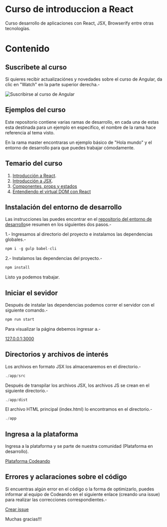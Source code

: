 Curso de introduccion a React
===

Curso desarrollo de aplicaciones con React, JSX, Browserify entre otras tecnologías.

# Contenido

## Suscribete al curso

Si quieres recibir actualizaciónes y novedades sobre el curso de Angular, da clic en "Watch" en la parte superior derecha.-

![Suscribirse al curso de Angular](http://blog.codeando.org/img/github.png)

## Ejemplos del curso

Este repositorio contiene varias ramas de desarrollo, en cada una de estas esta destinada para un ejemplo en especifico, el nombre de la rama hace referencia al tema visto.

En la rama master encontraras un ejemplo básico de "Hola mundo" y el entorno de desarrollo para que puedes trabajar cómodamente.

## Temario del curso

1. [Introducción a React](http://blog.codeando.org/articulos/introduccion-a-react-creando-aplicacion-basica.html).
2. [Introducción a JSX](http://blog.codeando.org/articulos/introduccion-a-jsx.html).
3. [Componentes, props y estados](http://blog.codeando.org/articulos/componentes-props-y-estados-con-react.html)
4. [Entendiendo el virtual DOM con React](http://blog.codeando.org/articulos/entendiendo-el-virtual-dom-en-react.html)

## Instalación del entorno de desarrollo

Las instrucciones las puedes encontrar en el [repositorio del entorno de desarrollo](https://github.com/Codeandomx/development-environment-react)se resumen en los siguientes dos pasos.-

1.- Ingresamos al directorio del proyecto e instalamos las dependencias globales.-

```js
npm i -g gulp babel-cli
```

2.- Instalamos las dependencias del proyecto.-

```js
npm install
```

Listo ya podemos trabajar.

## Iniciar el sevidor

Después de instalar las dependencias podemos correr el servidor con el siguiente comando.-

```js
npm run start
```

Para visualizar la página debemos ingresar a.-

[127.0.0.1:3000](http://127.0.0.1:3000)

## Directorios y archivos de interés

Los archivos en formato JSX los almacenaremos en el directorio.-

```js
./app/src
```

Después de transpilar los archivos JSX, los archivos JS se crean en el siguiente directorio.-

```js
./app/dist
```

El archivo HTML principal (index.html) lo encontramos en el directorio.-

```js
./app
```

## Ingresa a la plataforma

Ingresa a la plataforma y se parte de nuestra comunidad (Plataforma en desarrollo).

[Plataforma Codeando](http://codeando.org)

## Errores y aclaraciones sobre el código

Si encuentras algún error en el código o la forma de optimizarlo, puedes informar al equipo de Codeando en el siguiente enlace (creando una issue) para realizar las correcciones correspondientes.-

[Crear issue](https://github.com/codeandomx/curso-de-introduccion-a-react/issues)

Muchas gracias!!!